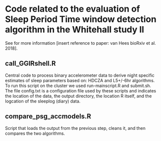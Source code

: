 # Code related to the evaluation of Sleep Period Time window detection algorithm in the Whitehall study II
See for more information [insert reference to paper: van Hees bioRxiv et al. 2018].

## call_GGIRshell.R
Central code to process binary accelerometer data to derive night specific estimates of sleep parameters based on: HDCZA and L5+/-6hr algorithms. To run this script on the cluster we used run-mainscript.R and submit.sh. The file config.txt is a configuration file used by these scripts and indicates the location of the data, the output directory, the location R itself, and the logcation of the sleeplog (diary) data.

## compare_psg_accmodels.R
Script that loads the output from the previous step, cleans it, and then compares the two algorithms.

